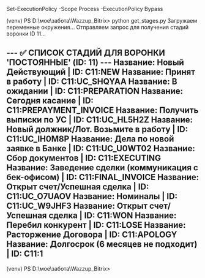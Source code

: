 Set-ExecutionPolicy -Scope Process -ExecutionPolicy Bypass





(venv) PS D:\мое\забота\Wazzup_Bitrix> python get_stages.py
Загружаем переменные окружения...
Отправляем запрос для получения стадий воронки ID 11...

--- ✅ СПИСОК СТАДИЙ ДЛЯ ВОРОНКИ 'ПОСТОЯННЫЕ' (ID: 11) ---
Название: Новый Действующий              | ID: C11:NEW
Название: Принят в работу                | ID: C11:UC_SHQYAA
Название: В ожидании                     | ID: C11:PREPARATION
Название: Сегодня касание                | ID: C11:PREPAYMENT_INVOICE
Название: Получить выписки по УС         | ID: C11:UC_HL5H2Z
Название: Новый должник/Лот. Возьмите в работу | ID: C11:UC_IH0M8P
Название: Дела по новой заявке в Банке   | ID: C11:UC_U0WT02
Название: Сбор документов                | ID: C11:EXECUTING
Название: Заведение сделки (коммуникация с бек-офисом) | ID: C11:FINAL_INVOICE
Название: Открыт счет/Успешная сделка    | ID: C11:UC_O7UAOV
Название: Номиналы                       | ID: C11:UC_W9JHF3
Название: Открыт счет/Успешная сделка    | ID: C11:WON
Название: Перебил конкурент              | ID: C11:LOSE
Название: Расторжение Договора           | ID: C11:APOLOGY
Название: Долгосрок (6 месяцев не подходит) | ID: C11:1
--------------------------------------------------
(venv) PS D:\мое\забота\Wazzup_Bitrix> 